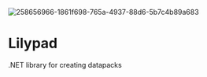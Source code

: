 ![258656966-1861f698-765a-4937-88d6-5b7c4b89a683](https://github.com/Kesomannen/Lilypad/assets/113015915/2fc1c41c-fd03-4154-a7de-df7f88812aed)

# Lilypad
.NET library for creating datapacks
